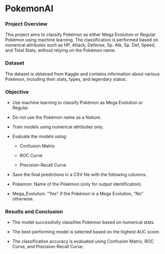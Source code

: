 
# PokemonAI

### Project Overview

This project aims to classify Pokémon as either Mega Evolution or Regular Pokémon using machine learning. The classification is performed based on numerical attributes such as HP, Attack, Defense, Sp. Atk, Sp. Def, Speed, and Total Stats, without relying on the Pokémon name.

### Dataset

The dataset is obtained from Kaggle and contains information about various Pokémon, including their stats, types, and legendary status.

### Objective

- Use machine learning to classify Pokémon as Mega Evolution or Regular.

- Do not use the Pokémon name as a feature.

- Train models using numerical attributes only.

- Evaluate the models using:

   - Confusion Matrix

   - ROC Curve

   - Precision-Recall Curve

- Save the final predictions in a CSV file with the following columns:

- Pokemon: Name of the Pokémon (only for output identification).

- Mega_Evolution: "Yes" if the Pokémon is a Mega Evolution, "No" otherwise.

### Results and Conclusion

- The model successfully classifies Pokémon based on numerical stats.

- The best-performing model is selected based on the highest AUC score.

- The classification accuracy is evaluated using Confusion Matrix, ROC Curve, and Precision-Recall Curve.


